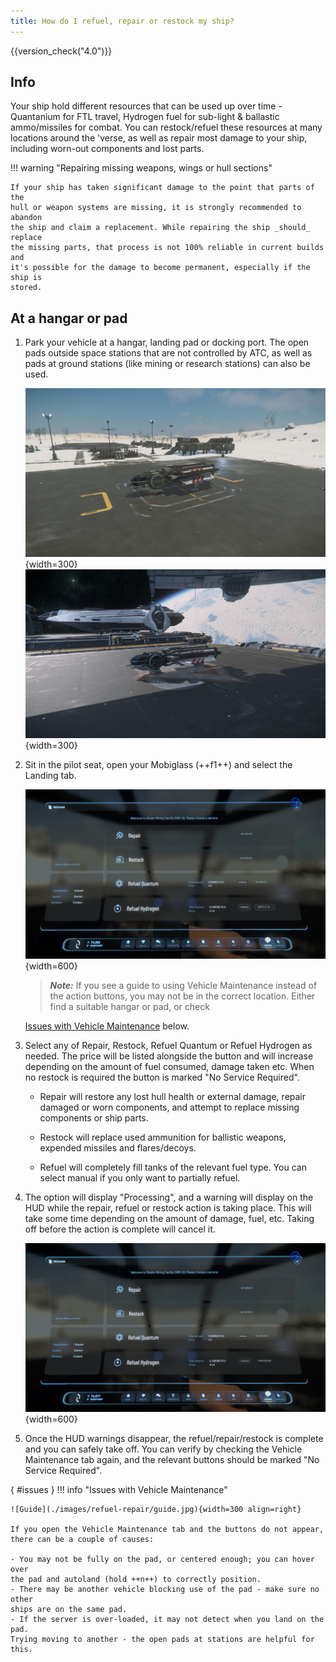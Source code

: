 ```yaml
---
title: How do I refuel, repair or restock my ship?
---
```


{{version_check("4.0")}}

## Info

Your ship hold different resources that can be used up over time - Quantanium
for FTL travel, Hydrogen fuel for sub-light & ballastic ammo/missiles for
combat. You can restock/refuel these resources at many locations around the
'verse, as well as repair most damage to your ship, including worn-out
components and lost parts.

!!! warning "Repairing missing weapons, wings or hull sections"

    If your ship has taken significant damage to the point that parts of the
    hull or weapon systems are missing, it is strongly recommended to abandon
    the ship and claim a replacement. While repairing the ship _should_ replace
    the missing parts, that process is not 100% reliable in current builds and
    it's possible for the damage to become permanent, especially if the ship is
    stored.

## At a hangar or pad

1. Park your vehicle at a hangar, landing pad or docking port. The open pads
outside space stations that are not controlled by ATC, as well as pads at
ground stations (like mining or research stations) can also be used.

    ![Landed at station](./images/refuel-repair/station.jpg){width=300}
    ![Landed at pad](./images/refuel-repair/pad.jpg){width=300}

2. Sit in the pilot seat, open your Mobiglass (++f1++) and select the Landing tab.

    ![Vehicle Maintenance](./images/refuel-repair/mobiglass.jpg){width=600}

    > ***Note:*** If you see a guide to using Vehicle Maintenance instead of
    the action buttons, you may not be in the correct location. Either find a
    suitable hangar or pad, or check
    <!-- markdownlint-disable-next-line MD051 -->
    [Issues with Vehicle Maintenance](#issues) below.

3. Select any of Repair, Restock, Refuel Quantum or Refuel Hydrogen as needed.
The price will be listed alongside the button and will increase depending on
the amount of fuel consumed, damage taken etc. When no restock is required the
button is marked "No Service Required".

    - Repair will restore any lost hull health or external damage, repair
    damaged or worn components, and attempt to replace missing components or
    ship parts.

    - Restock will replace used ammunition for ballistic weapons, expended
    missiles and flares/decoys.

    - Refuel will completely fill tanks of the relevant fuel type. You can
    select manual if you only want to partially refuel.

4. The option will display "Processing", and a warning will display on the HUD
while the repair, refuel or restock action is taking place. This will take some
time depending on the amount of damage, fuel, etc. Taking off before the action
is complete will cancel it.

    ![Processing](./images/refuel-repair/processing.jpg){width=600}

5. Once the HUD warnings disappear, the refuel/repair/restock is complete and
you can safely take off. You can verify by checking the Vehicle Maintenance tab
again, and the relevant buttons should be marked "No Service Required".

<!-- markdownlint-disable-next-line MD042 -->
[](){ #issues }
!!! info "Issues with Vehicle Maintenance"

    ![Guide](./images/refuel-repair/guide.jpg){width=300 align=right}

    If you open the Vehicle Maintenance tab and the buttons do not appear,
    there can be a couple of causes:

    - You may not be fully on the pad, or centered enough; you can hover over
    the pad and autoland (hold ++n++) to correctly position.
    - There may be another vehicle blocking use of the pad - make sure no other
    ships are on the same pad.
    - If the server is over-loaded, it may not detect when you land on the pad.
    Trying moving to another - the open pads at stations are helpful for this.
